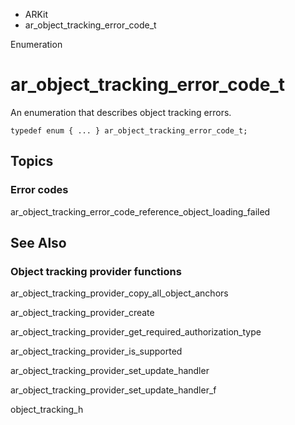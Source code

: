 

- ARKit
-  ar_object_tracking_error_code_t 

Enumeration

# ar_object_tracking_error_code_t

An enumeration that describes object tracking errors.

``` source
typedef enum { ... } ar_object_tracking_error_code_t;
```

## Topics

### Error codes

ar_object_tracking_error_code_reference_object_loading_failed

## See Also

### Object tracking provider functions

ar_object_tracking_provider_copy_all_object_anchors

ar_object_tracking_provider_create

ar_object_tracking_provider_get_required_authorization_type

ar_object_tracking_provider_is_supported

ar_object_tracking_provider_set_update_handler

ar_object_tracking_provider_set_update_handler_f

object_tracking_h


